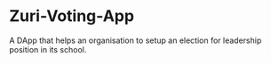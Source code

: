 # Zuri-Voting-App
A DApp that helps an organisation to setup an election for leadership position in its school.
